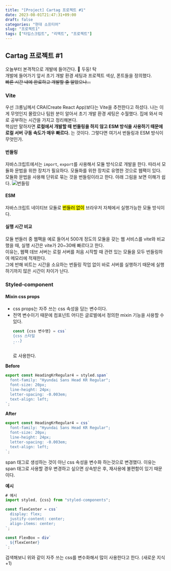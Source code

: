 ```yaml
---
title: "[Project] Cartag 프로젝트 #1"
date: 2023-08-01T21:47:31+09:00
draft: false
categories: "현대 소프티어"
slug: "프로젝트1"
tags: ["타입스크립트", "리액트", "프로젝트"]
---
```


## Cartag 프로젝트 #1

오늘부터 본격적으로 개발에 들어간다. 🐜 두둥! 탁<br>
개발에 들어가기 앞서 초기 개발 환경 세팅과 프로젝트 색상, 폰트들을 정의했다.<br>
~~빠른 시간 내에 완료하고 개발할 줄 알았으나...~~

### Vite

우선 크롱님께서 CRA(Create React App)보다는 Vite을 추천한다고 하셨다. 나는 이게 무엇인지 몰랐으나 팀원 분이 알아서 초기 개발 환경 세팅은 수월했다.
집에 와서 따로 공부하는 시간을 가지고 정리해본다.<br>
핵심만 말하자면 **로컬에서 개발할 때 번들링을 하지 않고 ESM 방식을 사용하기 때문에 로컬 서버 구동 속도가 매우 빠르다.** 는 것이다.
그렇다면 여기서 번들링과 ESM 방식이 무엇인가.

#### 번들링

자바스크립트에서는 `import`, `export`를 사용해서 모듈 방식으로 개발을 한다.
따라서 모듈화 문법을 위한 장치가 필요하다. 모듈화를 위한 장치로 유명한 것으로 웹팩이 있다.
모듈화 문법을 사용해 단위로 묶는 것을 번들링이라고 한다. 아래 그림을 보면 이해가 쉽다.
![번들링](https://images.velog.io/images/dkdlel102/post/4b282081-52d9-4a47-bd86-32fa49a7db4f/image.png)

#### ESM

자바스크립트 네이티브 모듈로 <mark>번들러 없이</mark> 브라우저 자체에서 실행가능한 모듈 방식이다.

#### 실행 시간 비교

모듈 번들러 중 웹팩을 예로 들어서 500개 정도의 모듈을 갖는 웹 서비스를 vite와 비교했을 때, 실행 시간은 vite가 20~30배 빠르다고 한다.<br>
이유는, 웹팩 데브 서버는 로컬 서버를 처음 시작할 때 관련 있는 모듈을 모두 번들링하여 메모리에 적재한다.<br>
그에 반해 비트는 시간을 소요하는 번들링 작업 없이 바로 서버를 실행하기 때문에 실행하기까지 많은 시간이 차이가 난다.

### Styled-component

#### Mixin css props

- css props는 자주 쓰는 css 속성을 담는 변수이다.
- 전역 변수이기 때문에 컴포넌트 어디든 글로벌에서 정의한 mixin 기능을 사용할 수 있다.
  ```ts
  const {css 변수명} = css`
  {css 스타일
  ...}
  `
  ```
  로 사용한다.

**Before**

```ts
export const HeadingKrRegular4 = styled.span`
  font-family: "Hyundai Sans Head KR Regular";
  font-size: 20px;
  line-height: 24px;
  letter-spacing: -0.003em;
  text-align: left;
`;
```

**After**

```ts
export const HeadingKrRegular4 = css`
  font-family: "Hyundai Sans Head KR Regular";
  font-size: 20px;
  line-height: 24px;
  letter-spacing: -0.003em;
  text-align: left;
`;
```

span 태그로 생성하는 것이 아닌 css 속성을 변수화 하는것으로 변경했다. 이유는 span 태그로 사용할 경우 변경하고 싶으면 상속받은 후, 재사용에 불편함이 있기 때문이다.

**예시**

```ts
# 예시
import styled, {css} from "styled-components";

const flexCenter = css`
  display: flex;
  justify-content: center;
  align-items: center;
`;

const FlexBox = div`
  ${flexCenter}
`;
```

검색해보니 위와 같이 자주 쓰는 css를 변수화해서 많이 사용한다고 한다. (새로운 지식 +1)
